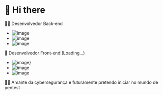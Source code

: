 #  👋 Hi there
👨‍💻 Desenvolvedor Back-end 
 - ![image](https://img.shields.io/badge/JavaScript-323330?style=for-the-badge&logo=javascript&logoColor=F7DF1E)
 - ![image](https://img.shields.io/badge/TypeScript-007ACC?style=for-the-badge&logo=typescript&logoColor=white)
 - ![image](https://img.shields.io/badge/Python-FFD43B?style=for-the-badge&logo=python&logoColor=blue)

🚀 Desenvolvedor Front-end (Loading...)
 - ![image}](https://img.shields.io/badge/Vue.js-35495E?style=for-the-badge&logo=vuedotjs&logoColor=4FC08D)
 - ![image](https://img.shields.io/badge/Vue.js-35495E?style=for-the-badge&logo=vuedotjs&logoColor=4FC08D)
 - ![image](https://img.shields.io/badge/React-20232A?style=for-the-badge&logo=react&logoColor=61DAFB)

🐱‍💻 Amante da cybersegurança e futuramente pretendo iniciar no mundo de pentest
